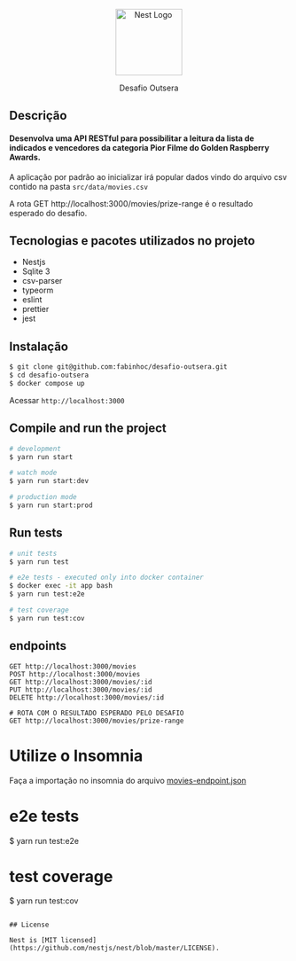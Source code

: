 <p align="center">
  <a href="http://nestjs.com/" target="blank"><img src="https://nestjs.com/img/logo-small.svg" width="120" alt="Nest Logo" /></a>
</p>

[circleci-image]: https://img.shields.io/circleci/build/github/nestjs/nest/master?token=abc123def456
[circleci-url]: https://circleci.com/gh/nestjs/nest

  <p align="center">Desafio Outsera</p>

## Descrição

#### Desenvolva uma API RESTful para possibilitar a leitura da lista de indicados e vencedores da categoria Pior Filme do Golden Raspberry Awards.

A aplicação por padrão ao inicializar irá popular dados vindo do arquivo csv contido na pasta `src/data/movies.csv`

A rota GET http://localhost:3000/movies/prize-range é o resultado esperado do desafio.

## Tecnologias e pacotes utilizados no projeto

- Nestjs
- Sqlite 3
- csv-parser
- typeorm
- eslint
- prettier
- jest

## Instalação

```bash
$ git clone git@github.com:fabinhoc/desafio-outsera.git
$ cd desafio-outsera
$ docker compose up

```

Acessar `http://localhost:3000`

## Compile and run the project

```bash
# development
$ yarn run start

# watch mode
$ yarn run start:dev

# production mode
$ yarn run start:prod
```

## Run tests

```bash
# unit tests
$ yarn run test

# e2e tests - executed only into docker container
$ docker exec -it app bash
$ yarn run test:e2e

# test coverage
$ yarn run test:cov
```

## endpoints

```
GET http://localhost:3000/movies
POST http://localhost:3000/movies
GET http://localhost:3000/movies/:id
PUT http://localhost:3000/movies/:id
DELETE http://localhost:3000/movies/:id

# ROTA COM O RESULTADO ESPERADO PELO DESAFIO
GET http://localhost:3000/movies/prize-range

```

# Utilize o Insomnia

Faça a importação no insomnia do arquivo [movies-endpoint.json](https://github.com/fabinhoc/desafio-outsera/blob/main/movies-endpoints.json)

# e2e tests

$ yarn run test:e2e

# test coverage

$ yarn run test:cov

```

## License

Nest is [MIT licensed](https://github.com/nestjs/nest/blob/master/LICENSE).
```

